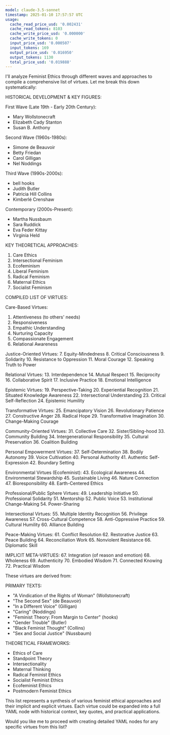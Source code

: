 ```yaml
---
model: claude-3.5-sonnet
timestamp: 2025-01-10 17:57:57 UTC
usage:
  cache_read_price_usd: '0.002431'
  cache_read_tokens: 8103
  cache_write_price_usd: '0.000000'
  cache_write_tokens: 0
  input_price_usd: '0.000507'
  input_tokens: 169
  output_price_usd: '0.016950'
  output_tokens: 1130
  total_price_usd: '0.019888'
---
```


I'll analyze Feminist Ethics through different waves and approaches to compile a comprehensive list of virtues. Let me break this down systematically:

HISTORICAL DEVELOPMENT & KEY FIGURES:

First Wave (Late 19th - Early 20th Century):
- Mary Wollstonecraft
- Elizabeth Cady Stanton
- Susan B. Anthony

Second Wave (1960s-1980s):
- Simone de Beauvoir
- Betty Friedan
- Carol Gilligan
- Nel Noddings

Third Wave (1990s-2000s):
- bell hooks
- Judith Butler
- Patricia Hill Collins
- Kimberlé Crenshaw

Contemporary (2000s-Present):
- Martha Nussbaum
- Sara Ruddick
- Eva Feder Kittay
- Virginia Held

KEY THEORETICAL APPROACHES:

1. Care Ethics
2. Intersectional Feminism
3. Ecofeminism
4. Liberal Feminism
5. Radical Feminism
6. Maternal Ethics
7. Socialist Feminism

COMPILED LIST OF VIRTUES:

Care-Based Virtues:
1. Attentiveness (to others' needs)
2. Responsiveness
3. Empathic Understanding
4. Nurturing Capacity
5. Compassionate Engagement
6. Relational Awareness

Justice-Oriented Virtues:
7. Equity-Mindedness
8. Critical Consciousness
9. Solidarity
10. Resistance to Oppression
11. Moral Courage
12. Speaking Truth to Power

Relational Virtues:
13. Interdependence
14. Mutual Respect
15. Reciprocity
16. Collaborative Spirit
17. Inclusive Practice
18. Emotional Intelligence

Epistemic Virtues:
19. Perspective-Taking
20. Experiential Recognition
21. Situated Knowledge Awareness
22. Intersectional Understanding
23. Critical Self-Reflection
24. Epistemic Humility

Transformative Virtues:
25. Emancipatory Vision
26. Revolutionary Patience
27. Constructive Anger
28. Radical Hope
29. Transformative Imagination
30. Change-Making Courage

Community-Oriented Virtues:
31. Collective Care
32. Sister/Sibling-hood
33. Community Building
34. Intergenerational Responsibility
35. Cultural Preservation
36. Coalition Building

Personal Empowerment Virtues:
37. Self-Determination
38. Bodily Autonomy
39. Voice Cultivation
40. Personal Authority
41. Authentic Self-Expression
42. Boundary Setting

Environmental Virtues (Ecofeminist):
43. Ecological Awareness
44. Environmental Stewardship
45. Sustainable Living
46. Nature Connection
47. Bioresponsibility
48. Earth-Centered Ethics

Professional/Public Sphere Virtues:
49. Leadership Initiative
50. Professional Solidarity
51. Mentorship
52. Public Voice
53. Institutional Change-Making
54. Power-Sharing

Intersectional Virtues:
55. Multiple Identity Recognition
56. Privilege Awareness
57. Cross-Cultural Competence
58. Anti-Oppressive Practice
59. Cultural Humility
60. Alliance Building

Peace-Making Virtues:
61. Conflict Resolution
62. Restorative Justice
63. Peace Building
64. Reconciliation Work
65. Nonviolent Resistance
66. Diplomatic Skill

IMPLICIT META-VIRTUES:
67. Integration (of reason and emotion)
68. Wholeness
69. Authenticity
70. Embodied Wisdom
71. Connected Knowing
72. Practical Wisdom

These virtues are derived from:

PRIMARY TEXTS:
- "A Vindication of the Rights of Woman" (Wollstonecraft)
- "The Second Sex" (de Beauvoir)
- "In a Different Voice" (Gilligan)
- "Caring" (Noddings)
- "Feminist Theory: From Margin to Center" (hooks)
- "Gender Trouble" (Butler)
- "Black Feminist Thought" (Collins)
- "Sex and Social Justice" (Nussbaum)

THEORETICAL FRAMEWORKS:
- Ethics of Care
- Standpoint Theory
- Intersectionality
- Maternal Thinking
- Radical Feminist Ethics
- Socialist Feminist Ethics
- Ecofeminist Ethics
- Postmodern Feminist Ethics

This list represents a synthesis of various feminist ethical approaches and their implicit and explicit virtues. Each virtue could be expanded into a full YAML node with historical context, key quotes, and practical applications.

Would you like me to proceed with creating detailed YAML nodes for any specific virtues from this list?